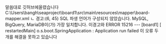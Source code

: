 말씀대로 깃허브에올렸습니다
C:\Users\bangh\seaproject\board1\src\main\resources\mapper\board-mapper.xml
ㄴ 경고:(6, 45) SQL 파생 언어가 구성되지 않았습니다. MySQL, BigQuery, MariaDB이(가) 가장  일치합니다. 
이경고와 
ERROR 15216 --- [board1] [  restartedMain] o.s.boot.SpringApplication               : Application run failed
이 오류 두개를 해결을 못하고 있습니다
